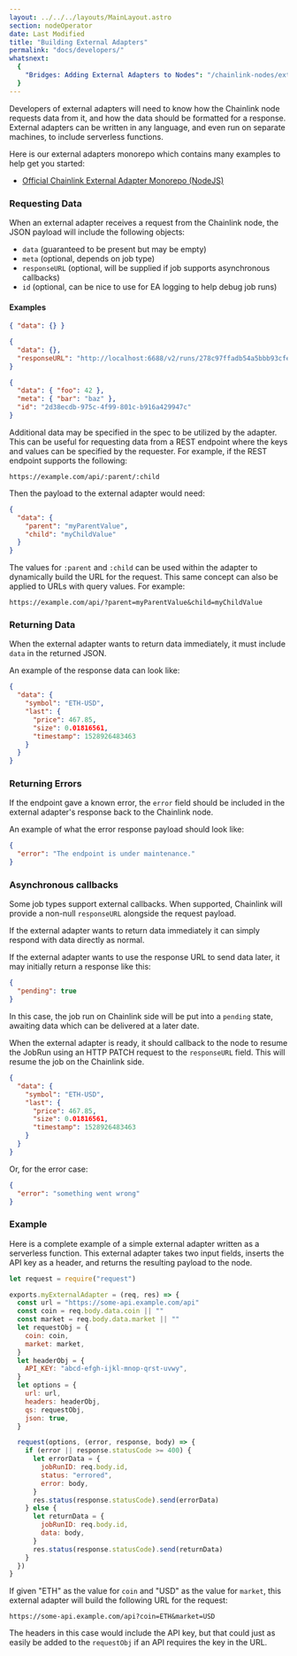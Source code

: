 ```yaml
---
layout: ../../../layouts/MainLayout.astro
section: nodeOperator
date: Last Modified
title: "Building External Adapters"
permalink: "docs/developers/"
whatsnext:
  {
    "Bridges: Adding External Adapters to Nodes": "/chainlink-nodes/external-adapters/node-operators/",
  }
---
```


Developers of external adapters will need to know how the Chainlink node requests data from it, and how the data should be formatted for a response. External adapters can be written in any language, and even run on separate machines, to include serverless functions.

Here is our external adapters monorepo which contains many examples to help get you started:

- <a href="https://github.com/smartcontractkit/external-adapters-js">Official Chainlink External Adapter Monorepo (NodeJS)</a>

### Requesting Data

When an external adapter receives a request from the Chainlink node, the JSON payload will include the following objects:

- `data` (guaranteed to be present but may be empty)
- `meta` (optional, depends on job type)
- `responseURL` (optional, will be supplied if job supports asynchronous callbacks)
- `id` (optional, can be nice to use for EA logging to help debug job runs)

#### Examples

```json
{ "data": {} }
```

```json
{
  "data": {},
  "responseURL": "http://localhost:6688/v2/runs/278c97ffadb54a5bbb93cfec5f7b5503"
}
```

```json
{
  "data": { "foo": 42 },
  "meta": { "bar": "baz" },
  "id": "2d38ecdb-975c-4f99-801c-b916a429947c"
}
```

Additional data may be specified in the spec to be utilized by the adapter. This can be useful for requesting data from a REST endpoint where the keys and values can be specified by the requester. For example, if the REST endpoint supports the following:

```text
https://example.com/api/:parent/:child
```

Then the payload to the external adapter would need:

```json
{
  "data": {
    "parent": "myParentValue",
    "child": "myChildValue"
  }
}
```

The values for `:parent` and `:child` can be used within the adapter to dynamically build the URL for the request. This same concept can also be applied to URLs with query values. For example:

```text
https://example.com/api/?parent=myParentValue&child=myChildValue
```

### Returning Data

When the external adapter wants to return data immediately, it must include `data` in the returned JSON.

An example of the response data can look like:

```json
{
  "data": {
    "symbol": "ETH-USD",
    "last": {
      "price": 467.85,
      "size": 0.01816561,
      "timestamp": 1528926483463
    }
  }
}
```

### Returning Errors

If the endpoint gave a known error, the `error` field should be included in the external adapter's response back to the Chainlink node.

An example of what the error response payload should look like:

```json
{
  "error": "The endpoint is under maintenance."
}
```

### Asynchronous callbacks

Some job types support external callbacks. When supported, Chainlink will provide a non-null `responseURL` alongside the request payload.

If the external adapter wants to return data immediately it can simply respond with data directly as normal.

If the external adapter wants to use the response URL to send data later, it may initially return a response like this:

```json
{
  "pending": true
}
```

In this case, the job run on Chainlink side will be put into a `pending` state, awaiting data which can be delivered at a later date.

When the external adapter is ready, it should callback to the node to resume the JobRun using an HTTP PATCH request to the `responseURL` field. This will resume the job on the Chainlink side.

```json
{
  "data": {
    "symbol": "ETH-USD",
    "last": {
      "price": 467.85,
      "size": 0.01816561,
      "timestamp": 1528926483463
    }
  }
}
```

Or, for the error case:

```json
{
  "error": "something went wrong"
}
```

### Example

Here is a complete example of a simple external adapter written as a serverless function. This external adapter takes two input fields, inserts the API key as a header, and returns the resulting payload to the node.

```javascript External Adapter
let request = require("request")

exports.myExternalAdapter = (req, res) => {
  const url = "https://some-api.example.com/api"
  const coin = req.body.data.coin || ""
  const market = req.body.data.market || ""
  let requestObj = {
    coin: coin,
    market: market,
  }
  let headerObj = {
    API_KEY: "abcd-efgh-ijkl-mnop-qrst-uvwy",
  }
  let options = {
    url: url,
    headers: headerObj,
    qs: requestObj,
    json: true,
  }

  request(options, (error, response, body) => {
    if (error || response.statusCode >= 400) {
      let errorData = {
        jobRunID: req.body.id,
        status: "errored",
        error: body,
      }
      res.status(response.statusCode).send(errorData)
    } else {
      let returnData = {
        jobRunID: req.body.id,
        data: body,
      }
      res.status(response.statusCode).send(returnData)
    }
  })
}
```

If given "ETH" as the value for `coin` and "USD" as the value for `market`, this external adapter will build the following URL for the request:

```text
https://some-api.example.com/api?coin=ETH&market=USD
```

The headers in this case would include the API key, but that could just as easily be added to the `requestObj` if an API requires the key in the URL.
